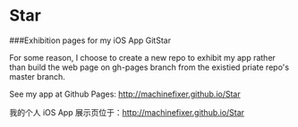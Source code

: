 # Star
###Exhibition pages for my iOS App GitStar

For some reason, I choose to create a new repo to exhibit my app rather than build the web page on gh-pages branch from the existied priate repo's master branch.

See my app at Github Pages: http://machinefixer.github.io/Star

我的个人 iOS App 展示页位于：http://machinefixer.github.io/Star

